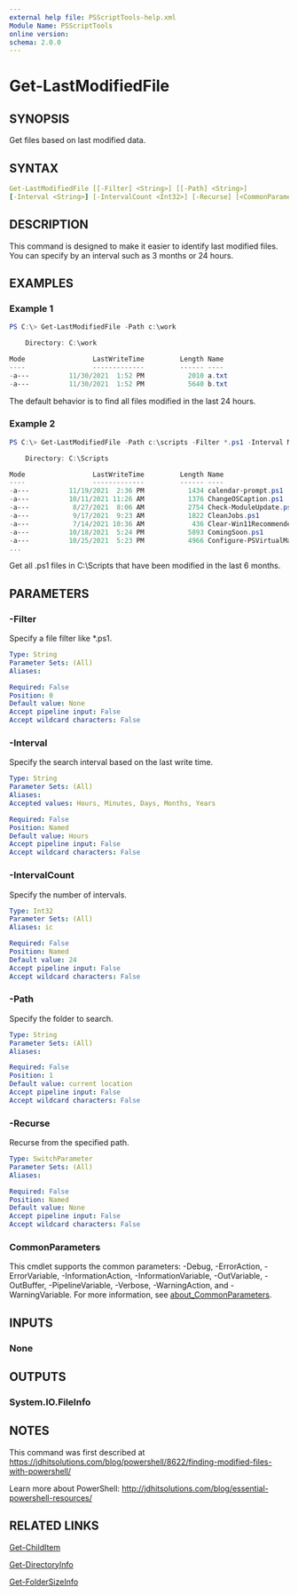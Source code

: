 ```yaml
---
external help file: PSScriptTools-help.xml
Module Name: PSScriptTools
online version:
schema: 2.0.0
---
```


# Get-LastModifiedFile

## SYNOPSIS

Get files based on last modified data.

## SYNTAX

```yaml
Get-LastModifiedFile [[-Filter] <String>] [[-Path] <String>]
[-Interval <String>] [-IntervalCount <Int32>] [-Recurse] [<CommonParameters>]
```

## DESCRIPTION

This command is designed to make it easier to identify last modified files. You can specify by an interval such as 3 months or 24 hours.

## EXAMPLES

### Example 1

```powershell
PS C:\> Get-LastModifiedFile -Path c:\work

    Directory: C:\work

Mode                 LastWriteTime         Length Name
----                 -------------         ------ ----
-a---          11/30/2021  1:52 PM           2010 a.txt
-a---          11/30/2021  1:52 PM           5640 b.txt
```

The default behavior is to find all files modified in the last 24 hours.

### Example 2

```powershell
PS C:\> Get-LastModifiedFile -Path c:\scripts -Filter *.ps1 -Interval Months -IntervalCount 6

    Directory: C:\Scripts

Mode                 LastWriteTime         Length Name
----                 -------------         ------ ----
-a---          11/19/2021  2:36 PM           1434 calendar-prompt.ps1
-a---          10/11/2021 11:26 AM           1376 ChangeOSCaption.ps1
-a---           8/27/2021  8:06 AM           2754 Check-ModuleUpdate.ps1
-a---           9/17/2021  9:23 AM           1822 CleanJobs.ps1
-a---           7/14/2021 10:36 AM            436 Clear-Win11Recommended.ps1
-a---          10/18/2021  5:24 PM           5893 ComingSoon.ps1
-a---          10/25/2021  5:23 PM           4966 Configure-PSVirtualMachine.ps1
...
```

Get all .ps1 files in C:\Scripts that have been modified in the last 6 months.

## PARAMETERS

### -Filter

Specify a file filter like *.ps1.

```yaml
Type: String
Parameter Sets: (All)
Aliases:

Required: False
Position: 0
Default value: None
Accept pipeline input: False
Accept wildcard characters: False
```

### -Interval

Specify the search interval based on the last write time.

```yaml
Type: String
Parameter Sets: (All)
Aliases:
Accepted values: Hours, Minutes, Days, Months, Years

Required: False
Position: Named
Default value: Hours
Accept pipeline input: False
Accept wildcard characters: False
```

### -IntervalCount

Specify the number of intervals.

```yaml
Type: Int32
Parameter Sets: (All)
Aliases: ic

Required: False
Position: Named
Default value: 24
Accept pipeline input: False
Accept wildcard characters: False
```

### -Path

Specify the folder to search.

```yaml
Type: String
Parameter Sets: (All)
Aliases:

Required: False
Position: 1
Default value: current location
Accept pipeline input: False
Accept wildcard characters: False
```

### -Recurse

Recurse from the specified path.

```yaml
Type: SwitchParameter
Parameter Sets: (All)
Aliases:

Required: False
Position: Named
Default value: None
Accept pipeline input: False
Accept wildcard characters: False
```

### CommonParameters

This cmdlet supports the common parameters: -Debug, -ErrorAction, -ErrorVariable, -InformationAction, -InformationVariable, -OutVariable, -OutBuffer, -PipelineVariable, -Verbose, -WarningAction, and -WarningVariable. For more information, see [about_CommonParameters](http://go.microsoft.com/fwlink/?LinkID=113216).

## INPUTS

### None

## OUTPUTS

### System.IO.FileInfo

## NOTES

This command was first described at https://jdhitsolutions.com/blog/powershell/8622/finding-modified-files-with-powershell/

Learn more about PowerShell: http://jdhitsolutions.com/blog/essential-powershell-resources/

## RELATED LINKS

[Get-ChildItem]()

[Get-DirectoryInfo](Get-DirectoryInfo.md)

[Get-FolderSizeInfo](Get-FolderSizeInfo.md)

